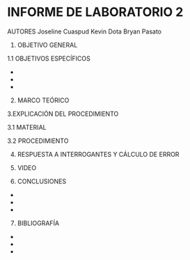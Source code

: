# INFORME DE LABORATORIO 2

AUTORES  Joseline Cuaspud  Kevin Dota  Bryan Pasato 

1. OBJETIVO GENERAL 



1.1 OBJETIVOS ESPECÍFICOS 

-

-

-

2. MARCO TEÓRICO 





3.EXPLICACIÓN DEL PROCEDIMIENTO 

3.1 MATERIAL 



3.2 PROCEDIMIENTO 


4. RESPUESTA A INTERROGANTES Y CÁLCULO DE ERROR 


5. VIDEO 


6. CONCLUSIONES 

-

-

-

7. BIBLIOGRAFÍA

-

-

-
